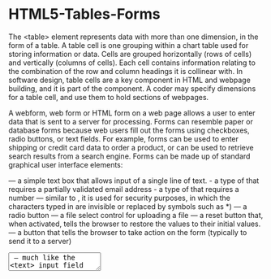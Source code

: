 # HTML5-Tables-Forms
The &lt;table> element represents data with more than one dimension, in the form of a table. A table cell is one grouping within a chart table used for storing information or data. Cells are grouped horizontally (rows of cells) and vertically (columns of cells). Each cell contains information relating to the combination of the row and column headings it is collinear with. In software design, table cells are a key component in HTML and webpage building, and it is part of the <table> component. A coder may specify dimensions for a table cell, and use them to hold sections of webpages.

A webform, web form or HTML form on a web page allows a user to enter data that is sent to a server for processing. Forms can resemble paper or database forms because web users fill out the forms using checkboxes, radio buttons, or text fields. For example, forms can be used to enter shipping or credit card data to order a product, or can be used to retrieve search results from a search engine.
Forms can be made up of standard graphical user interface elements:

<text> — a simple text box that allows input of a single line of text.
<email> - a type of <text> that requires a partially validated email address
<number> - a type of <text> that requires a number
<password> — similar to <text>, it is used for security purposes, in which the characters typed in are invisible or replaced by symbols such as *)
<radio> — a radio button
<file> — a file select control for uploading a file
<reset> — a reset button that, when activated, tells the browser to restore the values to their initial values.
<submit> — a button that tells the browser to take action on the form (typically to send it to a server)
<textarea> — much like the <text> input field except a <textarea> allows for multiple rows of data to be shown and entered
<select> — a drop-down list that displays a list of items a user can select from

A grid view, however, can be mimicked by using a standard HTML table with each cell containing a text input element. A tree view could also be mimicked through nested tables or, more semantically appropriately, nested lists. In both cases, a server-side process is responsible for processing the information, while JavaScript handles the user-interaction. Implementations of these interface elements are available through JavaScript libraries such as jQuery.
